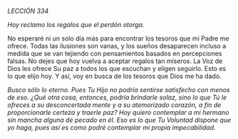 *LECCIÓN 334*

*Hoy reclamo los regalos que el perdón otorga.*

No esperaré ni un solo día más para encontrar los tesoros que mi Padre me ofrece. Todas las ilusiones son vanas, y los sueños desaparecen incluso a medida que se van tejiendo con pensamientos basados en percepciones falsas. No dejes que hoy vuelva a aceptar regalos tan míseros. La Voz de Dios les ofrece Su paz a todos los que escuchan y eligen seguirlo. Esto es lo que elijo hoy. Y así, voy en busca de los tesoros que Dios me ha dado.

_Busco sólo lo eterno. Pues Tu Hijo no podría sentirse satisfecho con menos de eso. ¿Qué otra cosa, entonces, podría brindarle solaz, sino lo que Tú le ofreces a su desconcertada mente y a su atemorizado corazón, a fin de proporcionarle certeza y traerle paz? Hoy quiero contemplar a mi hermano sin mancha alguna de pecado en él. Eso es lo que Tu Voluntad dispone que yo haga, pues así es como podré contemplar mi propia impecabilidad._